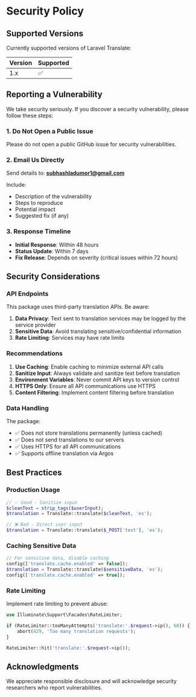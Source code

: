 # Security Policy

## Supported Versions

Currently supported versions of Laravel Translate:

| Version | Supported          |
| ------- | ------------------ |
| 1.x     | :white_check_mark: |

## Reporting a Vulnerability

We take security seriously. If you discover a security vulnerability, please follow these steps:

### 1. **Do Not** Open a Public Issue

Please do not open a public GitHub issue for security vulnerabilities.

### 2. Email Us Directly

Send details to: **subhashladumor1@gmail.com**

Include:
- Description of the vulnerability
- Steps to reproduce
- Potential impact
- Suggested fix (if any)

### 3. Response Timeline

- **Initial Response**: Within 48 hours
- **Status Update**: Within 7 days
- **Fix Release**: Depends on severity (critical issues within 72 hours)

## Security Considerations

### API Endpoints

This package uses third-party translation APIs. Be aware:

1. **Data Privacy**: Text sent to translation services may be logged by the service provider
2. **Sensitive Data**: Avoid translating sensitive/confidential information
3. **Rate Limiting**: Services may have rate limits

### Recommendations

1. **Use Caching**: Enable caching to minimize external API calls
2. **Sanitize Input**: Always validate and sanitize text before translation
3. **Environment Variables**: Never commit API keys to version control
4. **HTTPS Only**: Ensure all API communications use HTTPS
5. **Content Filtering**: Implement content filtering before translation

### Data Handling

The package:
- ✅ Does not store translations permanently (unless cached)
- ✅ Does not send translations to our servers
- ✅ Uses HTTPS for all API communications
- ✅ Supports offline translation via Argos

## Best Practices

### Production Usage

```php
// ✅ Good - Sanitize input
$cleanText = strip_tags($userInput);
$translation = Translate::translate($cleanText, 'es');

// ❌ Bad - Direct user input
$translation = Translate::translate($_POST['text'], 'es');
```

### Caching Sensitive Data

```php
// For sensitive data, disable caching
config(['translate.cache.enabled' => false]);
$translation = Translate::translate($sensitiveData, 'es');
config(['translate.cache.enabled' => true]);
```

### Rate Limiting

Implement rate limiting to prevent abuse:

```php
use Illuminate\Support\Facades\RateLimiter;

if (RateLimiter::tooManyAttempts('translate:'.$request->ip(), 60)) {
    abort(429, 'Too many translation requests');
}

RateLimiter::hit('translate:'.$request->ip());
```

## Acknowledgments

We appreciate responsible disclosure and will acknowledge security researchers who report vulnerabilities.
